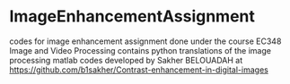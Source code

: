 # ImageEnhancementAssignment
codes for image enhancement assignment done under the course EC348 Image and Video Processing
contains python translations of the image processing matlab codes developed by Sakher BELOUADAH at https://github.com/b1sakher/Contrast-enhancement-in-digital-images
